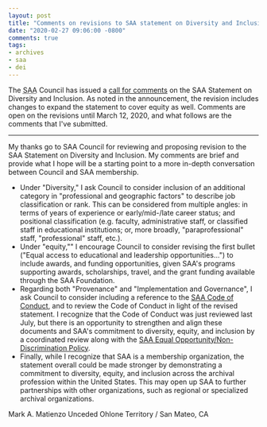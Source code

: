 ```yaml
---
layout: post
title: "Comments on revisions to SAA statement on Diversity and Inclusion"
date: "2020-02-27 09:06:00 -0800"
comments: true
tags:
- archives
- saa
- dei
---
```


The <abbr title="Society of American Archivists">SAA</abbr> Council has issued a [call for comments](https://www2.archivists.org/news/2020/call-for-member-comments-saa-statement-on-diversity-equity-and-inclusion) on the SAA Statement on Diversity and Inclusion. As noted in the announcement, the revision includes changes to expand the statement to cover equity as well. Comments are open on the revisions until March 12, 2020, and what follows are the comments that I've submitted.

***

My thanks go to SAA Council for reviewing and proposing revision to the SAA Statement on Diversity and Inclusion. My comments are brief and provide what I hope will be a starting point to a more in-depth conversation between Council and SAA membership.

* Under "Diversity," I ask Council to consider inclusion of an additional category in "professional and geographic factors" to describe job classification or rank. This can be considered from multiple angles: in terms of years of experience or early/mid-/late career status; and positional classification (e.g. faculty, administrative staff, or classified staff in educational institutions; or, more broadly, "paraprofessional" staff, "professional" staff, etc.).
* Under "equity,"" I encourage Council to consider revising the first bullet ("Equal access to educational and leadership opportunities...") to include awards, and funding opportunities, given SAA's programs supporting awards, scholarships, travel, and the grant funding available through the SAA Foundation.
* Regarding both "Provenance" and "Implementation and Governance", I ask Council to consider including a reference to the [SAA Code of Conduct](https://www2.archivists.org/statements/saa-code-of-conduct), and to review the Code of Conduct in light of the revised statement. I recognize that the Code of Conduct was just reviewed last July, but there is an opportunity to strengthen and align these documents and SAA's commitment to diversity, equity, and inclusion by a coordinated review along with the [SAA Equal Opportunity/Non-Discrimination Policy](https://www2.archivists.org/governance/handbook/appendices/app_a/EONDP).
* Finally, while I recognize that SAA is a membership organization, the statement overall could be made stronger by demonstrating a commitment to diversity, equity, and inclusion across the archival profession within the United States. This may open up SAA to further partnerships with other organizations, such as regional or specialized archival organizations.

Mark A. Matienzo
Unceded Ohlone Territory / San Mateo, CA
